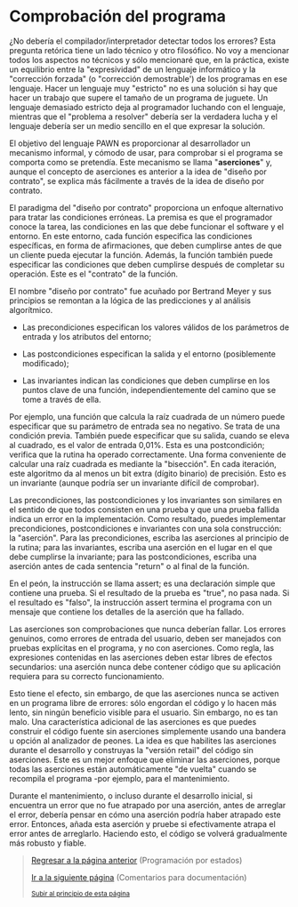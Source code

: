 # Comprobación del programa
¿No debería el compilador/interpretador detectar todos los errores? Esta pregunta
retórica tiene un lado técnico y otro filosófico. No voy a mencionar todos los 
aspectos no técnicos y sólo mencionaré que, en la práctica, existe un equilibrio
entre la "expresividad" de un lenguaje informático y la "corrección forzada" (o 
"corrección demostrable') de los programas en ese lenguaje. Hacer un lenguaje muy
"estricto" no es una solución si hay que hacer un trabajo que supere el tamaño de
un programa de juguete. Un lenguaje demasiado estricto deja al programador luchando
con el lenguaje, mientras que el "problema a resolver" debería ser la verdadera 
lucha y el lenguaje debería ser un medio sencillo en el que expresar la solución.

El objetivo del lenguaje PAWN es proporcionar al desarrollador un mecanismo informal,
y cómodo de usar, para comprobar si el programa se comporta como se pretendía. Este 
mecanismo se llama "**aserciones**" y, aunque el concepto de aserciones es anterior
a la idea de "diseño por contrato", se explica más fácilmente a través de la idea 
de diseño por contrato.

El paradigma del "diseño por contrato" proporciona un enfoque alternativo para 
tratar las condiciones erróneas. La premisa es que el programador conoce la tarea, 
las condiciones en las que debe funcionar el software y el entorno. En este entorno,
cada función especifica las condiciones específicas, en forma de afirmaciones, que 
deben cumplirse antes de que un cliente pueda ejecutar la función. Además, la función
también puede especificar las condiciones que deben cumplirse después de completar 
su operación. Este es el "contrato" de la función.

El nombre "diseño por contrato" fue acuñado por Bertrand Meyer y sus principios se remontan a la lógica de las predicciones y al análisis algorítmico.

- Las precondiciones especifican los valores válidos de los parámetros de entrada y los atributos del entorno;

- Las postcondiciones especifican la salida y el entorno (posiblemente modificado);

- Las invariantes indican las condiciones que deben cumplirse en los puntos clave de una función, independientemente del camino que se tome a través de ella.

Por ejemplo, una función que calcula la raíz cuadrada de un número puede especificar que su parámetro de entrada sea no negativo. Se trata de una condición previa. También puede especificar que su salida, cuando se eleva al cuadrado, es el valor de entrada 0,01%. Esta es una postcondición; verifica que la rutina ha operado correctamente. Una forma conveniente de calcular una raíz cuadrada es mediante la "bisección". En cada iteración, este algoritmo da al menos un bit extra (dígito binario) de precisión. Esto es un invariante (aunque podría ser un invariante difícil de comprobar).

Las precondiciones, las postcondiciones y los invariantes son similares en el sentido de que todos consisten en una prueba y que una prueba fallida indica un error en
la implementación. Como resultado, puedes implementar precondiciones, postcondiciones e invariantes con una sola construcción: la "aserción". Para las precondiciones, escriba las aserciones al principio de la rutina; para las invariantes, escriba una aserción en el lugar en el que debe cumplirse la invariante; para las postcondiciones, escriba una aserción antes de cada sentencia "return" o al final de la función.

En el peón, la instrucción se llama assert; es una declaración simple que contiene una prueba. Si el resultado de la prueba es "true", no pasa nada. Si el resultado es "falso", la instrucción assert termina el programa con un mensaje que contiene los detalles de la aserción que ha fallado.

Las aserciones son comprobaciones que nunca deberían fallar. Los errores genuinos, como
errores de entrada del usuario, deben ser manejados con pruebas explícitas en el programa, y
no con aserciones. Como regla, las expresiones contenidas en las aserciones deben estar libres de efectos secundarios: una aserción nunca debe contener código que su aplicación requiera para su correcto funcionamiento.

Esto tiene el efecto, sin embargo, de que las aserciones nunca se activen en un
programa libre de errores: sólo engordan el código y lo hacen más lento, sin ningún beneficio visible para el usuario. Sin embargo, no es tan malo. Una característica adicional de las aserciones es que puedes construir el código fuente sin aserciones simplemente usando una bandera u opción al analizador de peones. La idea es que habilites las aserciones durante el desarrollo y construyas la "versión retail" del código sin aserciones. Este es un mejor enfoque que eliminar las aserciones, porque todas las aserciones están automáticamente "de vuelta" cuando se recompila el programa -por ejemplo, para el mantenimiento.

Durante el mantenimiento, o incluso durante el desarrollo inicial, si encuentra un error que no fue atrapado por una aserción, antes de arreglar el error, debería pensar en cómo una aserción podría haber atrapado este error. Entonces, añada esta aserción y pruebe si efectivamente atrapa el error antes de arreglarlo. Haciendo esto, el código se volverá gradualmente más robusto y fiable.

> [Regresar a la página anterior](10-programacion-por-estados.md) (Programación por estados)
>
> [Ir a la siguiente página](12-comentarios-para-documentacion.md) (Comentarios para documentación)
>
> <sub>[Subir al principio de esta página](#comprobación-del-programa)</sub>
